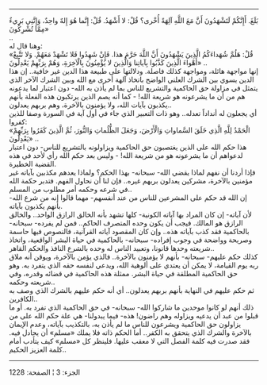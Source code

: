 ------------------------------------------------------------------------

بَلَغَ. أَإِنَّكُمْ لَتَشْهَدُونَ أَنَّ مَعَ اللَّهِ آلِهَةً أُخْرى؟ قُلْ: لا أَشْهَدُ. قُلْ: إِنَّما هُوَ إِلهٌ
واحِدٌ، وَإِنَّنِي بَرِيءٌ مِمَّا تُشْرِكُونَ»  
..  
وهنا قال له:  
«قُلْ: هَلُمَّ شُهَداءَكُمُ الَّذِينَ يَشْهَدُونَ أَنَّ اللَّهَ حَرَّمَ هذا. فَإِنْ شَهِدُوا فَلا تَشْهَدْ مَعَهُمْ.
وَلا تَتَّبِعْ أَهْواءَ الَّذِينَ كَذَّبُوا بِآياتِنا وَالَّذِينَ لا يُؤْمِنُونَ بِالْآخِرَةِ، وَهُمْ بِرَبِّهِمْ
يَعْدِلُونَ» ..  
إنها مواجهة هائلة، ومواجهة كذلك فاصلة. ودلالتها على طبيعة هذا الدين غير
خافية.. إن هذا الدين يسوي بين الشرك العلني الواضح باتخاذ آلهة أخرى مع
الله وبين الشرك الآخر الذي يتمثل في مزاولة حق الحاكمية والتشريع للناس
بما لم يأذن به الله- دون اعتبار لما يدعونه هم من أن ما يشرعونه هو شريعة
الله! - كما أنه يصم الذين يرتكبون هذه الفعلة بأنهم يكذبون بآيات الله،
ولا يؤمنون بالآخرة، وهم بربهم يعدلون..  
أي يجعلون له أنداداً تعدله.. وهو ذات التعبير الذي جاء في أول آية في
السورة وصفا للذين كفروا:  
«الْحَمْدُ لِلَّهِ الَّذِي خَلَقَ السَّماواتِ وَالْأَرْضَ، وَجَعَلَ الظُّلُماتِ وَالنُّورَ، ثُمَّ الَّذِينَ كَفَرُوا
بِرَبِّهِمْ يَعْدِلُونَ» ..  
هذا حكم الله على الذين يغتصبون حق الحاكمية ويزاولونه بالتشريع للناس- دون
اعتبار لدعواهم أن ما يشرعونه هو من شريعة الله! - وليس بعد حكم الله رأي
لأحد في هذه القضية الخطيرة.  
فإذا أردنا أن نفهم لماذا يقضي الله- سبحانه- بهذا الحكم؟ ولماذا يعدهم
مكذبين بآياته غير مؤمنين بالآخرة، مشركين يعدلون بربهم غيره.. فإن لنا أن
نحاول الفهم. فتدبر حكمة الله في شرعه وحكمه أمر مطلوب من المسلم..  
إن الله قد حكم على المشرعين للناس من عند أنفسهم- مهما قالوا إنه من شرع
الله- بأنهم يكذبون بآياته.  
لأن آياته- إن كان المراد بها آياته الكونية- كلها تشهد بأنه الخالق الرازق
الواحد.. والخالق الرازق هو المالك. فيجب أن يكون وحده المتصرف الحاكم..
فمن لم يفرده- سبحانه- بالحاكمية فقد كذب بآياته هذه.. وإن كان المقصود
آياته القرآنية، فالنصوص فيها حاسمة وصريحة وواضحة في وجوب إفراده- سبحانه-
بالحاكمية في حياة البشر الواقعية، واتخاذ شريعته وحدها قانونا، وتعبيد
الناس له وحده بالشرع النافذ والحكم القاهر..  
كذلك حكم عليهم- سبحانه- بأنهم لا يؤمنون بالآخرة.. فالذي يؤمن بالآخرة،
ويوقن أنه ملاق ربه يوم القيامة، لا يمكن أن يعتدي على ألوهية الله، ويدعي
لنفسه حقه الذي يتفرد به. وهو حق الحاكمية المطلقة في حياة البشر. ممثلة
هذه الحاكمية في قضائه وقدره، وفي شريعته وحكمه..  
ثم حكم عليهم في النهاية بأنهم بربهم يعدلون.. أي أنه حكم عليهم بالشرك
الذي وصف به الكافرين..  
ذلك أنهم لو كانوا موحدين ما شاركوا الله- سبحانه- في حق الحاكمية الذي
تفرد به. أو ما قبلوا من عبد أن يدعيه ويزاوله وهم راضون! هذه- فيما
يبدولنا- هي علة حكم الله على من يزاولون حق الحاكمية ويشرعون للناس ما لم
يأذن به، بالتكذيب بآياته، وعدم الإيمان بالآخرة والشرك الذي يتحقق به
الكفر.. أما الحكم ذاته فلا يملك «مسلم» أن يجادل فيه. فقد صدرت فيه كلمة
الفصل التي لا معقب عليها. فلينظر كل «مسلم» كيف يتأدب أمام كلمة العزيز
الحكيم..

------------------------------------------------------------------------

الجزء: 3 ¦ الصفحة: 1228
